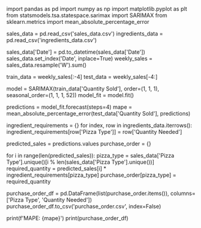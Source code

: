 import pandas as pd
import numpy as np
import matplotlib.pyplot as plt
from statsmodels.tsa.statespace.sarimax import SARIMAX
from sklearn.metrics import mean_absolute_percentage_error

sales_data = pd.read_csv('sales_data.csv')
ingredients_data = pd.read_csv('ingredients_data.csv')

sales_data['Date'] = pd.to_datetime(sales_data['Date'])
sales_data.set_index('Date', inplace=True)
weekly_sales = sales_data.resample('W').sum()

train_data = weekly_sales[:-4]
test_data = weekly_sales[-4:]

model = SARIMAX(train_data['Quantity Sold'], order=(1, 1, 1), seasonal_order=(1, 1, 1, 52))
model_fit = model.fit()

predictions = model_fit.forecast(steps=4)
mape = mean_absolute_percentage_error(test_data['Quantity Sold'], predictions)

ingredient_requirements = {}
for index, row in ingredients_data.iterrows():
    ingredient_requirements[row['Pizza Type']] = row['Quantity Needed']

predicted_sales = predictions.values
purchase_order = {}

for i in range(len(predicted_sales)):
    pizza_type = sales_data['Pizza Type'].unique()[i % len(sales_data['Pizza Type'].unique())]
    required_quantity = predicted_sales[i] * ingredient_requirements[pizza_type]
    purchase_order[pizza_type] = required_quantity

purchase_order_df = pd.DataFrame(list(purchase_order.items()), columns=['Pizza Type', 'Quantity Needed'])
purchase_order_df.to_csv('purchase_order.csv', index=False)

print(f'MAPE: {mape}')
print(purchase_order_df)

